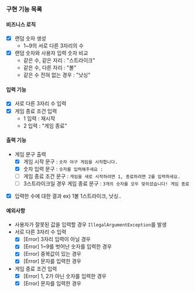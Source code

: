 ### 구현 기능 목록

#### 비즈니스 로직

- [x] 랜덤 숫자 생성
    - 1~9의 서로 다른 3자리의 수
- [x] 랜덤 숫자와 사용자 입력 숫자 비교
    - 같은 수, 같은 자리 : "스트라이크"
    - 같은 수, 다른 자리 : "볼"
    - 같은 수 전혀 없는 경우 : "낫싱"

#### 입력 기능

- [x] 서로 다른 3자리 수 입력
- [x] 게임 종료 조건 입력
    - 1 입력 : 재시작
    - 2 입력 : "게임 종료"

#### 출력 기능

- 게임 문구 출력
    - [x] 게임 시작 문구 : ```숫자 야구 게임을 시작합니다.```
    - [x] 숫자 입력 문구 : ```숫자를 입력해주세요 : ```
    - [ ] 게임 종료 조건 문구 : ```게임을 새로 시작하려면 1, 종료하려면 2를 입력하세요.```
    - [ ] 3스트라이크일 경우 게임 종료 문구 : ```3개의 숫자를 모두 맞히셨습니다! 게임 종료```
- [x] 입력한 수에 대한 결과 ex) 1볼 1스트라이크, 낫싱..

#### 예외사항

- 사용자가 잘못된 값을 입력할 경우 `IllegalArgumentException`를 발생
- 서로 다른 3자리 수 입력
    - [x] [Error] 3자리 입력이 아닐 경우
    - [x] [Error] 1~9를 벗어난 숫자를 입력한 경우
    - [x] [Error] 중복값이 있는 경우
    - [x] [Error] 문자를 입력한 경우
- 게임 종료 조건 입력
    - [x] [Error] 1, 2가 아닌 숫자를 입력한 경우
    - [x] [Error] 문자를 입력한 경우
